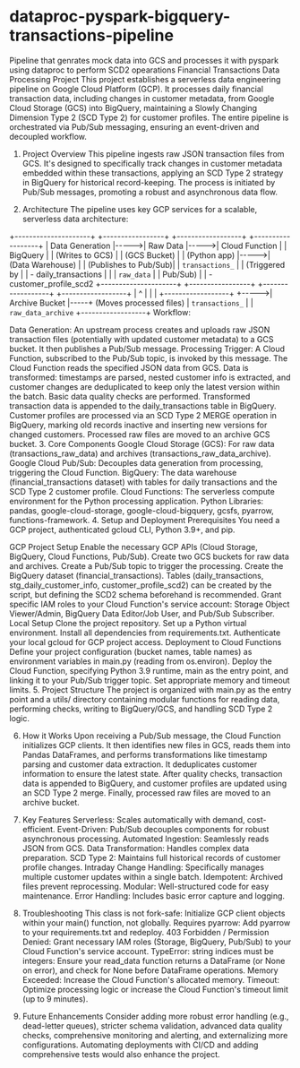 # dataproc-pyspark-bigquery-transactions-pipeline
Pipeline that genrates mock data into GCS and processes it with pyspark using dataproc to perform SCD2 opearations
Financial Transactions Data Processing Project
This project establishes a serverless data engineering pipeline on Google Cloud Platform (GCP). It processes daily financial transaction data, including changes in customer metadata, from Google Cloud Storage (GCS) into BigQuery, maintaining a Slowly Changing Dimension Type 2 (SCD Type 2) for customer profiles. The entire pipeline is orchestrated via Pub/Sub messaging, ensuring an event-driven and decoupled workflow.

1. Project Overview
This pipeline ingests raw JSON transaction files from GCS. It's designed to specifically track changes in customer metadata embedded within these transactions, applying an SCD Type 2 strategy in BigQuery for historical record-keeping. The process is initiated by Pub/Sub messages, promoting a robust and asynchronous data flow.

2. Architecture
The pipeline uses key GCP services for a scalable, serverless data architecture:

+---------------------+      +-----------------+      +------------------+      +------------------+
| Data Generation     |----->| Raw Data        |----->| Cloud Function   |      | BigQuery         |
| (Writes to GCS)     |      | (GCS Bucket)    |      | (Python app)     |----->| (Data Warehouse) |
| (Publishes to Pub/Sub)|      | `transactions_`   |      | (Triggered by    |      | - daily_transactions
|                     |      | `raw_data`      |      | Pub/Sub)         |      | - customer_profile_scd2
+---------------------+      +-----------------+      +------------------+      +------------------+
                                     |                     ^
                                     |                     |
                                     |      +------------------+
                                     +----->| Archive Bucket   |-----+ (Moves processed files)
                                            | `transactions_`  |
                                            | `raw_data_archive`
                                            +------------------+
Workflow:

Data Generation: An upstream process creates and uploads raw JSON transaction files (potentially with updated customer metadata) to a GCS bucket. It then publishes a Pub/Sub message.
Processing Trigger: A Cloud Function, subscribed to the Pub/Sub topic, is invoked by this message.
The Cloud Function reads the specified JSON data from GCS.
Data is transformed: timestamps are parsed, nested customer info is extracted, and customer changes are deduplicated to keep only the latest version within the batch.
Basic data quality checks are performed.
Transformed transaction data is appended to the daily_transactions table in BigQuery.
Customer profiles are processed via an SCD Type 2 MERGE operation in BigQuery, marking old records inactive and inserting new versions for changed customers.
Processed raw files are moved to an archive GCS bucket.
3. Core Components
Google Cloud Storage (GCS): For raw data (transactions_raw_data) and archives (transactions_raw_data_archive).
Google Cloud Pub/Sub: Decouples data generation from processing, triggering the Cloud Function.
BigQuery: The data warehouse (financial_transactions dataset) with tables for daily transactions and the SCD Type 2 customer profile.
Cloud Functions: The serverless compute environment for the Python processing application.
Python Libraries: pandas, google-cloud-storage, google-cloud-bigquery, gcsfs, pyarrow, functions-framework.
4. Setup and Deployment
Prerequisites
You need a GCP project, authenticated gcloud CLI, Python 3.9+, and pip.

GCP Project Setup
Enable the necessary GCP APIs (Cloud Storage, BigQuery, Cloud Functions, Pub/Sub).
Create two GCS buckets for raw data and archives.
Create a Pub/Sub topic to trigger the processing.
Create the BigQuery dataset (financial_transactions). Tables (daily_transactions, stg_daily_customer_info, customer_profile_scd2) can be created by the script, but defining the SCD2 schema beforehand is recommended.
Grant specific IAM roles to your Cloud Function's service account: Storage Object Viewer/Admin, BigQuery Data Editor/Job User, and Pub/Sub Subscriber.
Local Setup
Clone the project repository.
Set up a Python virtual environment.
Install all dependencies from requirements.txt.
Authenticate your local gcloud for GCP project access.
Deployment to Cloud Functions
Define your project configuration (bucket names, table names) as environment variables in main.py (reading from os.environ).
Deploy the Cloud Function, specifying Python 3.9 runtime, main as the entry point, and linking it to your Pub/Sub trigger topic. Set appropriate memory and timeout limits.
5. Project Structure
The project is organized with main.py as the entry point and a utils/ directory containing modular functions for reading data, performing checks, writing to BigQuery/GCS, and handling SCD Type 2 logic.

6. How it Works
Upon receiving a Pub/Sub message, the Cloud Function initializes GCP clients. It then identifies new files in GCS, reads them into Pandas DataFrames, and performs transformations like timestamp parsing and customer data extraction. It deduplicates customer information to ensure the latest state. After quality checks, transaction data is appended to BigQuery, and customer profiles are updated using an SCD Type 2 merge. Finally, processed raw files are moved to an archive bucket.

7. Key Features
Serverless: Scales automatically with demand, cost-efficient.
Event-Driven: Pub/Sub decouples components for robust asynchronous processing.
Automated Ingestion: Seamlessly reads JSON from GCS.
Data Transformation: Handles complex data preparation.
SCD Type 2: Maintains full historical records of customer profile changes.
Intraday Change Handling: Specifically manages multiple customer updates within a single batch.
Idempotent: Archived files prevent reprocessing.
Modular: Well-structured code for easy maintenance.
Error Handling: Includes basic error capture and logging.
8. Troubleshooting
This class is not fork-safe: Initialize GCP client objects within your main() function, not globally.
Requires pyarrow: Add pyarrow to your requirements.txt and redeploy.
403 Forbidden / Permission Denied: Grant necessary IAM roles (Storage, BigQuery, Pub/Sub) to your Cloud Function's service account.
TypeError: string indices must be integers: Ensure your read_data function returns a DataFrame (or None on error), and check for None before DataFrame operations.
Memory Exceeded: Increase the Cloud Function's allocated memory.
Timeout: Optimize processing logic or increase the Cloud Function's timeout limit (up to 9 minutes).
9. Future Enhancements
Consider adding more robust error handling (e.g., dead-letter queues), stricter schema validation, advanced data quality checks, comprehensive monitoring and alerting, and externalizing more configurations. Automating deployments with CI/CD and adding comprehensive tests would also enhance the project.